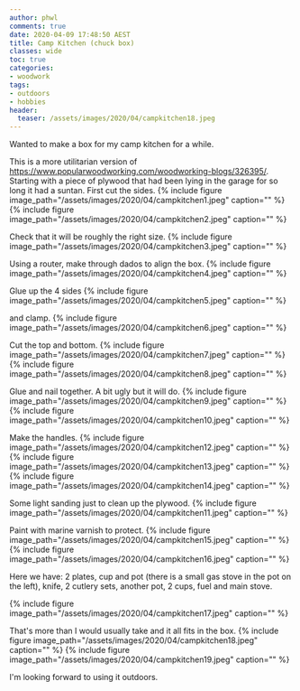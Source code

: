 ```yaml
---
author: phwl
comments: true
date: 2020-04-09 17:48:50 AEST
title: Camp Kitchen (chuck box)
classes: wide
toc: true
categories:
- woodwork
tags:
- outdoors
- hobbies
header:
  teaser: /assets/images/2020/04/campkitchen18.jpeg
---
```


Wanted to make a box for my camp kitchen for a while.

<!-- more -->

This is a more utilitarian version of <https://www.popularwoodworking.com/woodworking-blogs/326395/>.
Starting with a piece of plywood that had been lying in the garage for 
so long it had a suntan. First cut the sides.
{% include figure image_path="/assets/images/2020/04/campkitchen1.jpeg" caption="" %}
{% include figure image_path="/assets/images/2020/04/campkitchen2.jpeg" caption="" %}

Check that it will be roughly the right size.
{% include figure image_path="/assets/images/2020/04/campkitchen3.jpeg" caption="" %}

Using a router, make through dados to align the box.
{% include figure image_path="/assets/images/2020/04/campkitchen4.jpeg" caption="" %}

Glue up the 4 sides
{% include figure image_path="/assets/images/2020/04/campkitchen5.jpeg" caption="" %}

and clamp.
{% include figure image_path="/assets/images/2020/04/campkitchen6.jpeg" caption="" %}

Cut the top and bottom.
{% include figure image_path="/assets/images/2020/04/campkitchen7.jpeg" caption="" %}
{% include figure image_path="/assets/images/2020/04/campkitchen8.jpeg" caption="" %}

Glue and nail together. A bit ugly but it will do.
{% include figure image_path="/assets/images/2020/04/campkitchen9.jpeg" caption="" %}
{% include figure image_path="/assets/images/2020/04/campkitchen10.jpeg" caption="" %}

Make the handles.
{% include figure image_path="/assets/images/2020/04/campkitchen12.jpeg" caption="" %}
{% include figure image_path="/assets/images/2020/04/campkitchen13.jpeg" caption="" %}
{% include figure image_path="/assets/images/2020/04/campkitchen14.jpeg" caption="" %}

Some light sanding just to clean up the plywood.
{% include figure image_path="/assets/images/2020/04/campkitchen11.jpeg" caption="" %}

Paint with marine varnish to protect.
{% include figure image_path="/assets/images/2020/04/campkitchen15.jpeg" caption="" %}
{% include figure image_path="/assets/images/2020/04/campkitchen16.jpeg" caption="" %}

Here we have: 2 plates, cup and pot (there is a small gas stove in
the pot on the left), knife, 2 cutlery sets, another pot, 2 cups, 
fuel and main stove.

{% include figure image_path="/assets/images/2020/04/campkitchen17.jpeg" caption="" %}

That's more than I would usually take and it all fits in the box.
{% include figure image_path="/assets/images/2020/04/campkitchen18.jpeg" caption="" %}
{% include figure image_path="/assets/images/2020/04/campkitchen19.jpeg" caption="" %}

I'm looking forward to using it outdoors.
